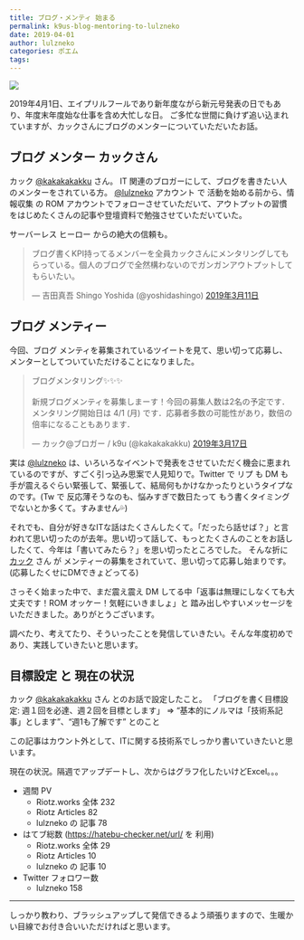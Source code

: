 ```yaml
---
title: ブログ・メンティ 始まる
permalink: k9us-blog-mentoring-to-lulzneko
date: 2019-04-01
author: lulzneko
categories: ポエム
tags:
---
```


![](/articles/assets/lulzneko/seminar/blog-mentor/mentor.jpg)

2019年4月1日、エイプリルフールであり新年度ながら新元号発表の日でもあり、年度末年度始な仕事を含め大忙しな日。
ご多忙な世間に負けず追い込まれていますが、カックさんにブログのメンターについていただいたお話。


## ブログ メンター カックさん
カック [@kakakakakku](https://twitter.com/kakakakakku) さん。
IT 関連のブロガーにして、ブログを書きたい人のメンターをされている方。
[@lulzneko](https://twitter.com/lulzneko) アカウント で 活動を始める前から、情報収集 の ROM アカウントでフォローさせていただいて、アウトプットの習慣をはじめたくさんの記事や登壇資料で勉強させていただいていた。

サーバーレス ヒーロー からの絶大の信頼も。
<blockquote class="twitter-tweet" data-lang="ja"><p lang="ja" dir="ltr">ブログ書くKPI持ってるメンバーを全員カックさんにメンタリングしてもらっている。個人のブログで全然構わないのでガンガンアウトプットしてもらいたい。</p>&mdash; 吉田真吾 Shingo Yoshida (@yoshidashingo) <a href="https://twitter.com/yoshidashingo/status/1104962625383817216?ref_src=twsrc%5Etfw">2019年3月11日</a></blockquote>
<script async src="https://platform.twitter.com/widgets.js" charset="utf-8"></script>


## ブログ メンティー
今回、ブログ メンティを募集されているツイートを見て、思い切って応募し、メンターとしてついていただけることになりました。
<blockquote class="twitter-tweet" data-lang="ja"><p lang="ja" dir="ltr">ブログメンタリング✨✨✨<br><br>新規ブログメンティを募集しまーす！今回の募集人数は2名の予定です．メンタリング開始日は 4/1 (月) です．応募者多数の可能性があり，数倍の倍率になることもあります．</p>&mdash; カック@ブロガー / k9u (@kakakakakku) <a href="https://twitter.com/kakakakakku/status/1107416386328887296?ref_src=twsrc%5Etfw">2019年3月17日</a></blockquote>
<script async src="https://platform.twitter.com/widgets.js" charset="utf-8"></script>

実は [@lulzneko](https://twitter.com/lulzneko) は、いろいろなイベントで発表をさせていただく機会に恵まれているのですが、すごく引っ込み思案で人見知りで。Twitter で リプ も DM も 手が震えるぐらい緊張して、緊張して、結局何もかけなかったりというタイプなのです。(Tw で 反応薄そうなのも、悩みすぎで数日たって もう書くタイミングでないとか多くて。すみません💦)

それでも、自分が好きなITな話はたくさんしたくて。「だったら話せば？」と言われて思い切ったのが去年。思い切って話して、もっとたくさんのことをお話ししたくて、今年は「書いてみたら？」を思い切ったところでした。
そんな折に [カック](https://twitter.com/kakakakakku) さん が メンティーの募集をされていて、思い切って応募し始まりです。(応募したくせにDMできょどってる)

さっそく始まった中で、まだ震え震え DM してる中「返事は無理にしなくても大丈夫です！ROM オッケー！気軽にいきましょ」と 踏み出しやすいメッセージをいただきました。ありがとうございます。

調べたり、考えてたり、そういったことを発信していきたい。そんな年度初めであり、実践していきたいと思います。


## 目標設定 と 現在の状況
カック [@kakakakakku](https://twitter.com/kakakakakku) さん とのお話で設定したこと。
「ブログを書く目標設定: 週１回を必達、週２回を目標とします」
⇒ “基本的にノルマは「技術系記事」とします”、“週1も了解です” とのこと

この記事はカウント外として、ITに関する技術系でしっかり書いていきたいと思います。

現在の状況。隔週でアップデートし、次からはグラフ化したいけどExcel。。。
- 週間 PV
   - Riotz.works 全体 232
   - Riotz Articles    82
   - lulzneko の 記事  78
- はてブ総数 (https://hatebu-checker.net/url/  を 利用)
   - Riotz.works 全体  29
   - Riotz Articles    10
   - lulzneko の 記事  10
- Twitter フォロワー数
  -  lulzneko         158


----

しっかり教わり、ブラッシュアップして発信できるよう頑張りますので、生暖かい目線でお付き合いいただければと思います。
